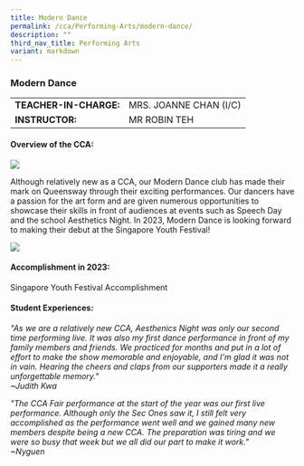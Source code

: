 ```yaml
---
title: Modern Dance
permalink: /cca/Performing-Arts/modern-dance/
description: ""
third_nav_title: Performing Arts
variant: markdown
---
```

### Modern Dance

|  	|  	|
|---	|---	|
| **TEACHER-IN-CHARGE:** 	| MRS. JOANNE CHAN (I/C)|
| **INSTRUCTOR:** 	| MR ROBIN TEH 	|


         
#### Overview of the CCA:   

![](https://i.imgur.com/M938MUH.jpeg)

Although relatively new as a CCA, our Modern Dance club has made their mark on Queensway through their exciting performances. Our dancers have a passion for the art form and are given numerous opportunities to showcase their skills in front of audiences at events such as Speech Day and the school Aesthetics Night. In 2023, Modern Dance is looking forward to making their debut at the Singapore Youth Festival!


![](https://i.imgur.com/IXQzIhF.jpeg)

#### Accomplishment in 2023:

Singapore Youth Festival Accomplishment



#### Student Experiences:

*"As we are a relatively new CCA, Aesthenics Night was only our second time performing live. It was also my first dance performance in front of my family members and friends. We practiced for months and put in a lot of effort to make the show memorable and enjoyable, and I'm glad it was not in vain. Hearing the cheers and claps from our supporters made it a really unforgettable memory."                                    
~Judith Kwa*

*"The CCA Fair performance at the start of the year was our first live performance. Although only the Sec Ones saw it, I still felt very accomplished as the performance went well and we gained many new members despite being a new CCA. The preparation was tiring and we were so busy that week but we all did our part to make it work."  
~Nyguen*